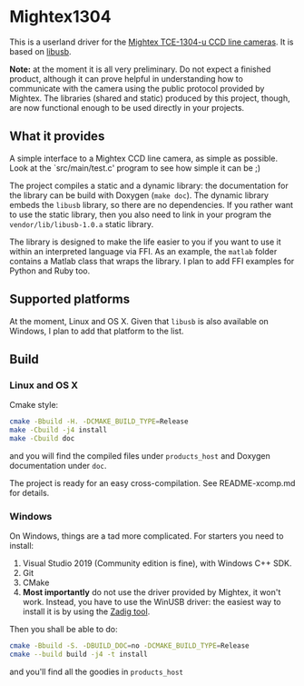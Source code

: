 # Mightex1304

This is a userland driver for the [Mightex TCE-1304-u CCD line cameras](https://www.mightexsystems.com/product/usb2-0-3648-pixel-16-bit-ccd-line-camera-with-external-trigger/). It is based on [libusb](https://libusb.info).

**Note:** at the moment it is all very preliminary. Do not expect a finished product, although it can prove helpful in understanding how to communicate with the camera using the public protocol provided by Mightex. The libraries (shared and static) produced by this project, though, are now functional enough to be used directly in your projects.

## What it provides

A simple interface to a Mightex CCD line camera, as simple as possible. Look at the `src/main/test.c' program to see how simple it can be ;)

The project compiles a static and a dynamic library: the documentation for the library can be build with Doxygen (`make doc`). The dynamic library embeds the `libusb` library, so there are no dependencies. If you rather want to use the static library, then you also need to link in your program the `vendor/lib/libusb-1.0.a` static library.

The library is designed to make the life easier to you if you want to use it within an interpreted language via FFI. As an example, the `matlab` folder contains a Matlab class that wraps the library. I plan to add FFI examples for Python and Ruby too.

## Supported platforms

At the moment, Linux and OS X. Given that `libusb` is also available on Windows, I plan to add that platform to the list.

## Build

### Linux and OS X

Cmake style:

```sh
cmake -Bbuild -H. -DCMAKE_BUILD_TYPE=Release
make -Cbuild -j4 install
make -Cbuild doc
```

and you will find the compiled files under `products_host` and Doxygen documentation under `doc`.

The project is ready for an easy cross-compilation. See README-xcomp.md for details.

### Windows

On Windows, things are a tad more complicated. For starters you need to install:

1. Visual Studio 2019 (Community edition is fine), with Windows C++ SDK.
2. Git
3. CMake
4. **Most importantly** do not use the driver provided by Mightex, it won't work. Instead, you have to use the WinUSB driver: the easiest way to install it is by using the [Zadig tool](https://zadig.akeo.ie/).

Then you shall be able to do:

```sh
cmake -Bbuild -S. -DBUILD_DOC=no -DCMAKE_BUILD_TYPE=Release
cmake --build build -j4 -t install
```

and you'll find all the goodies in `products_host`
